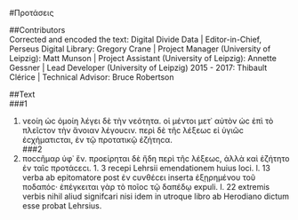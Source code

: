 #Προτάσεις  

##Contributors  
Corrected and encoded the text: Digital Divide Data | Editor-in-Chief, Perseus Digital Library: Gregory Crane | Project Manager (University of Leipzig): Matt Munson | Project Assistant (University of Leipzig): Annette Gessner | Lead Developer (University of Leipzig) 2015 - 2017: Thibault Clérice | Technical Advisor: Bruce Robertson  

##Text  
###1  
1. νεοίη ὡϲ ὁμοίη λέγει δὲ τὴν νεότητα. οἱ μέντοι μετ᾿ αὐτὸν ὡϲ ἐπὶ τὸ πλεῖϲτον τὴν ἄνοιαν λέγουϲιν. περὶ δὲ τῆϲ λέξεωϲ εἰ ὑγιῶϲ ἐϲχήματιϲται, ἐν τῷ προτατικῷ ἐζήτηϲα.  
###2  
2. ποϲϲῆμαρ ὑφ᾿ ἕν. προείρηται δὲ ἤδη περὶ τῆϲ λέξεωϲ, ἀλλὰ καὶ ἐζήτητο ἐν ταῖϲ προτάϲεϲι. 1. 3 recepi Lehrsii emendationem huius loci. l. 13 verba ab epitomatore post ἐν ϲυνθέϲει inserta ἐξῃρημένου τοῦ ποδαπόϲ· ἐπέγκειται γὰρ τὸ ποῖοϲ τῷ δαπέδῳ expuli. l. 22 extremis verbis nihil aliud signifcari nisi idem in utroque libro ab Herodiano dictum esse probat Lehrsius.  
